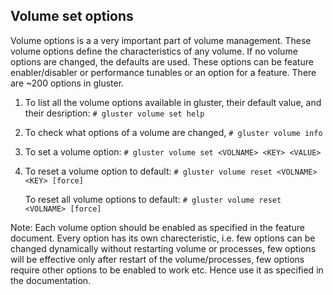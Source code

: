 ## Volume set options

Volume options is a a very important part of volume management. These volume options define the characteristics of any volume. If no volume options are changed, the defaults are used. These options can be feature enabler/disabler or performance tunables or an option for a feature. There are ~200 options in gluster.

1. To list all the volume options available in gluster, their default value, and their desription:
	`# gluster volume set help`

2. To check what options of a volume are changed,
	`# gluster volume info`

3. To set a volume option:
	`# gluster volume set <VOLNAME> <KEY> <VALUE>`

4. To reset a volume option to default:
	`# gluster volume reset <VOLNAME> <KEY> [force]`

   To reset all volume options to default:
	`# gluster volume reset <VOLNAME> [force]`

Note: Each volume option should be enabled as specified in the feature document. Every option has its own charecteristic, i.e. few options can be changed dynamically without restarting volume or processes, few options will be effective only after restart of the volume/processes, few options require other options to be enabled to work etc. Hence use it as specified in the documentation.
